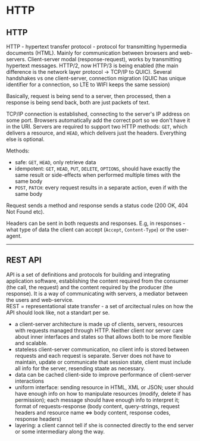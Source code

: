 # HTTP

## HTTP

HTTP - hypertext transfer protocol - protocol for transmitting hypermedia documents (HTML). Mainly for communication between browsers and web-servers. Client-server modal (response-request), works by transmitting hypertext messages.
HTTP/2, now HTTP/3 is being enabled (the main difference is the network layer protocol -> TCP/IP to QUIC). Several handshakes vs one client-server, connection migration (QUIC has unique identifier for a connection, so LTE to WIFI keeps the same session)

Basically, request is being send to a server, then processed, then a response is being send back, both are just packets of text.

TCP/IP connection is established, connecting to the server's IP address on some port. Browsers automatically add the correct port so we don't have it in the URI.
Servers are required to support two HTTP methods: `GET`, which delivers a resource, and `HEAD`, which delivers just the headers.
Everything else is optional.

Methods:

- safe: `GET`, `HEAD`, only retrieve data
- idempotent: `GET`, `HEAD`, `PUT`, `DELETE`, `OPTIONS`, should have exactly the same result or side-effects when performed multiple times with the same body
- `POST`, `PATCH`: every request results in a separate action, even if with the same body

Request sends a method and response sends a status code (200 OK, 404 Not Found etc).

Headers can be sent in both requests and responses. E.g, in responses - what type of data the client can accept (`Accept`, `Content-Type`) or the user-agent.

---

## REST API

API is a set of definitions and protocols for building and integrating application software, establishing the content required from the consumer (the call, the request) and the content required by the producer (the response). It is a way of communicating with servers, a mediator between the users and web-service.  
REST = representational state transfer - a set of arcitectual rules on how the API should look like, not a standart per se.

- a client-server architecture is made up of clients, servers, resources with requests managed through HTTP. Neither client nor server care about inner interfaces and states so that allows both to be more flexible and scalable.
- stateless client-server communication, no client info is stored between requests and each request is separate. Server does not have to maintain, update or communicate that session state, client must include all info for the server, resending staate as necessary.
- data can be cached client-side to improve performance of client-server interactions
- uniform interface: sending resource in HTML, XML or JSON; user should have enough info on how to manipulate resources (modify, delete if has permission); each message should have enough info to interpret it; format of requests-response (body content, query-strings, request headers and resource name <=> body content, response codes, response headers)
- layering: a client cannot tell if she is connected directly to the end server or some intermediary along the way.
